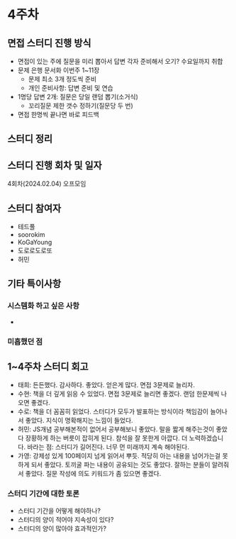 # 4주차

## 면접 스터디 진행 방식

- 면접이 있는 주에 질문을 미리 뽑아서 답변 각자 준비해서 오기? 수요일까지 취합
- 문제 은행 문서화 이번주 1~11장
	- 문제 최소 3개 정도씩 준비
	- 개인 준비사항: 답변 준비 및 연습
- 1명당 답변 2개: 질문은 당일 랜덤 뽑기(소거식)
	- 꼬리질문 제한 갯수 정하기(질문당 두 번)
- 면접 한명씩 끝나면 바로 피드백

## 스터디 정리

## 스터디 진행 회차 및 일자

4회차(2024.02.04) 오프모임

## 스터디 참여자

- 테드풀
- soorokim
- KoGaYoung
- 도로로도로또
- 허민

## 기타 특이사항

### 시스템화 하고 싶은 사항

-

### 미흡했던 점

## 1~4주차 스터디 회고

- 태희: 든든했다. 감사하다. 좋았다. 얻은게 많다. 면접 3문제로 늘리자.
- 수현: 책을 더 깊게 읽응 수 있었다. 면접 3문제로 늘리면 좋겠다. 랜덤 한문제씩 나오면 좋겠다.
- 수로: 책을 더 꼼꼼히 읽었다. 스터디가 모두가 발표하는 방식이라 책임감이 늘어나서 좋았다. 지식이 명확해지는 느낌이 들었다.
- 허민: JS개념 공부해본적이 없어서 공부해보니 좋았다. 말을 짧게 해주는것이 좋았다 장황하게 하는 버릇이 잡히게 된다. 참석을 잘 못한게 아깝다. 더 노력하겠습니다. 바라는 점: 스터디가 길어진다. 너무 먼 미래까지 계속 해야된다.
- 가영: 강제성 있게 100페이지 넘게 읽어서 뿌듯. 적당히 아는 내용을 넘어가는걸 못하게 되서 좋았다. 토끼굴 파는 내용이 공유되는 것도 좋았다. 잘하는 분들이 알려줘서 좋았다. 질문 작성에 의도 키워드가 좀 있으면 좋겠다.

### 스터디 기간에 대한 토론

- 스터디 기간을 어떻게 해야하나?
- 스터디의 양이 적어야 지속성이 있다?
- 스터디의 양이 많아야 효과적인가?